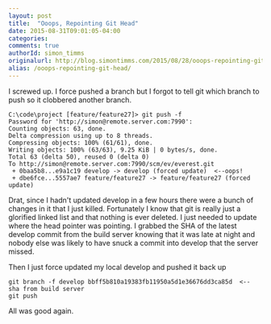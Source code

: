 ```yaml
---
layout: post
title:  "Ooops, Repointing Git Head"
date: 2015-08-31T09:01:05-04:00
categories:
comments: true
authorId: simon_timms
originalurl: http://blog.simontimms.com/2015/08/28/ooops-repointing-git-head/
alias: /ooops-repointing-git-head/
---
```


I screwed up. I force pushed a branch but I forgot to tell git which branch to push so it clobbered another branch.

<!--more-->

    C:\code\project [feature/feature27]> git push -f
    Password for 'http://simon@remote.server.com:7990':
    Counting objects: 63, done.
    Delta compression using up to 8 threads.
    Compressing objects: 100% (61/61), done.
    Writing objects: 100% (63/63), 9.25 KiB | 0 bytes/s, done.
    Total 63 (delta 50), reused 0 (delta 0)
    To http://simon@remote.server.com:7990/scm/ev/everest.git
     + 0baa5b8...e9a1c19 develop -> develop (forced update)  <--oops!
     + dbe6fce...5557ae7 feature/feature27 -> feature/feature27 (forced update)

Drat, since I hadn't updated develop in a few hours there were a bunch of changes in it that I just killed. Fortunately I know that git is really just a glorified linked list and that nothing is ever deleted. I just needed to update where the head pointer was pointing. I grabbed the SHA of the latest develop commit from the build server knowing that it was late at night and nobody else was likely to have snuck a commit into develop that the server missed.

Then I just force updated my local develop and pushed it back up

    git branch -f develop bbff5b810a19383fb11950a5d1e36676dd3ca85d  <-- sha from build server
    git push

All was good again.  
